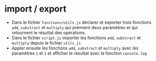 # import / export


- Dans le fichier `functions/utils.js` déclarer et exporter trois fonctions `add`, `substract` et `multiply` qui prennent deux paramètres et qui retournent le résultat des opérations.
- Dans le fichier `script.js` importer les fonctions `add`, `substract` et `multiply` depuis le fichier `utils.js`
- Appler ensuite les fonctions `add`, `substract` et `multiply` avec les paramètres `1` et `2` et afficher le résultat avec la fonction `console.log`